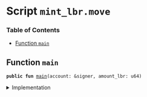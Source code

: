 
<a name="SCRIPT"></a>

# Script `mint_lbr.move`

### Table of Contents

-  [Function `main`](#SCRIPT_main)



<a name="SCRIPT_main"></a>

## Function `main`



<pre><code><b>public</b> <b>fun</b> <a href="#SCRIPT_main">main</a>(account: &signer, amount_lbr: u64)
</code></pre>



<details>
<summary>Implementation</summary>


<pre><code><b>fun</b> <a href="#SCRIPT_main">main</a>(account: &signer, amount_lbr: u64) {
    <b>let</b> sender = <a href="../../modules/doc/signer.md#0x0_Signer_address_of">Signer::address_of</a>(account);
    <b>let</b> coin1_balance = <a href="../../modules/doc/libra_account.md#0x0_LibraAccount_balance">LibraAccount::balance</a>&lt;<a href="../../modules/doc/coin1.md#0x0_Coin1_T">Coin1::T</a>&gt;(sender);
    <b>let</b> coin2_balance = <a href="../../modules/doc/libra_account.md#0x0_LibraAccount_balance">LibraAccount::balance</a>&lt;<a href="../../modules/doc/coin2.md#0x0_Coin2_T">Coin2::T</a>&gt;(sender);
    <b>let</b> coin1 = <a href="../../modules/doc/libra_account.md#0x0_LibraAccount_withdraw_from_sender">LibraAccount::withdraw_from_sender</a>&lt;<a href="../../modules/doc/coin1.md#0x0_Coin1_T">Coin1::T</a>&gt;(coin1_balance);
    <b>let</b> coin2 = <a href="../../modules/doc/libra_account.md#0x0_LibraAccount_withdraw_from_sender">LibraAccount::withdraw_from_sender</a>&lt;<a href="../../modules/doc/coin2.md#0x0_Coin2_T">Coin2::T</a>&gt;(coin2_balance);
    <b>let</b> (lbr, coin1, coin2) = <a href="../../modules/doc/lbr.md#0x0_LBR_create">LBR::create</a>(amount_lbr, coin1, coin2);
    <a href="../../modules/doc/libra_account.md#0x0_LibraAccount_deposit">LibraAccount::deposit</a>(sender, lbr);
    <a href="../../modules/doc/libra_account.md#0x0_LibraAccount_deposit">LibraAccount::deposit</a>(sender, coin1);
    <a href="../../modules/doc/libra_account.md#0x0_LibraAccount_deposit">LibraAccount::deposit</a>(sender, coin2);
}
</code></pre>



</details>
